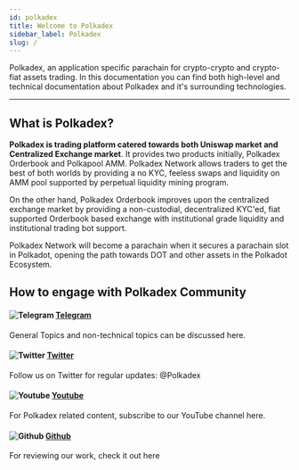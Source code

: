 ```yaml
---
id: polkadex
title: Welcome to Polkadex
sidebar_label: Polkadex
slug: /
---
```


Polkadex, an application specific parachain for crypto-crypto and crypto-fiat assets trading. In this documentation you can find both high-level and technical documentation about Polkadex and it's surrounding technologies.

---

## What is Polkadex?

 **Polkadex is trading platform catered towards both Uniswap market and Centralized Exchange market**.  It provides two products initially, Polkadex Orderbook and Polkapool AMM. Polkadex Network allows traders to get the best of both worlds by providing a no KYC, feeless swaps and liquidity on AMM pool supported by perpetual liquidity mining program.

On the other hand,  Polkadex Orderbook improves upon the centralized exchange market by providing a non-custodial, decentralized KYC'ed, fiat supported Orderbook based exchange with institutional grade liquidity and institutional trading bot support. 

Polkadex Network will become a parachain when it secures a parachain slot in Polkadot, opening the path towards DOT and other assets in the Polkadot Ecosystem.

## How to engage with Polkadex Community

#### ![Telegram](/img/telegram.svg 'Discord Logo')  [Telegram](https://t.me/Polkadex)
General Topics and non-technical topics can be discussed here.

#### ![Twitter](/img/twitter.svg 'Twitter Logo')  [Twitter](https://twitter.com/polkadex)
Follow us on Twitter for regular updates: @Polkadex

#### ![Youtube](/img/youtube.svg 'Youtube Logo')  [Youtube](https://www.youtube.com/channel/UC6fXRDT4lLKlXG3gP0PP06Q)
For Polkadex related content, subscribe to our YouTube channel here.

#### ![Github](/img/github.svg 'Github Logo')  [Github](https://github.com/Polkadex-Substrate/Polkadex)
For reviewing our work, check it out here 

